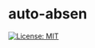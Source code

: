 # auto-absen

[![License: MIT](https://img.shields.io/badge/License-MIT-green.svg?style=for-the-badge)](https://opensource.org/licenses/MIT)
